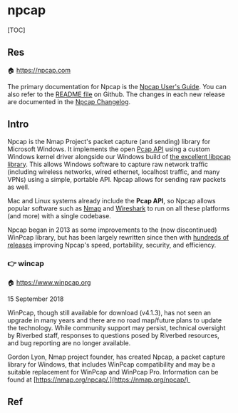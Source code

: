 # npcap

[TOC]



## Res
🏠 https://npcap.com

The primary documentation for Npcap is the [Npcap User's Guide](https://npcap.com/guide/). You can also refer to the [README file](https://github.com/nmap/npcap/blob/master/README.md) on Github. The changes in each new release are documented in the [Npcap Changelog](https://npcap.com/changelog).



## Intro
Npcap is the Nmap Project's packet capture (and sending) library for Microsoft Windows. It implements the open [Pcap API](https://en.wikipedia.org/wiki/Pcap) using a custom Windows kernel driver alongside our Windows build of [the excellent libpcap library](http://www.tcpdump.org/). This allows Windows software to capture raw network traffic (including wireless networks, wired ethernet, localhost traffic, and many VPNs) using a simple, portable API. Npcap allows for sending raw packets as well. 

Mac and Linux systems already include the **Pcap API**, so Npcap allows popular software such as [Nmap](https://nmap.org/) and [Wireshark](https://www.wireshark.org/) to run on all these platforms (and more) with a single codebase.

Npcap began in 2013 as some improvements to the (now discontinued) WinPcap library, but has been largely rewritten since then with [hundreds of releases](https://npcap.com/changelog) improving Npcap's speed, portability, security, and efficiency. 


### 👉 wincap
🏠 https://www.winpcap.org

15 September 2018

WinPcap, though still available for download (v4.1.3), has not seen an upgrade in many years and there are no road map/future plans to update the technology. While community support may persist, technical oversight by Riverbed staff, responses to questions posed by Riverbed resources, and bug reporting are no longer available.

Gordon Lyon, Nmap project founder, has created Npcap, a packet capture library for Windows, that includes WinPcap compatibility and may be a suitable replacement for WinPcap and WinPcap Pro. Information can be found at [https://nmap.org/npcap/.](https://nmap.org/npcap/) 



## Ref

